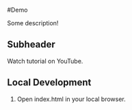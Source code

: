 #Demo

Some description!

## Subheader

Watch tutorial on YouTube.


## Local Development

1. Open index.html in your local browser.


